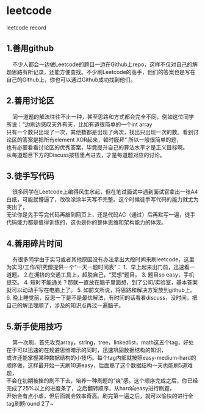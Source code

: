 # leetcode
leetcode record

## 1.善用github  
&nbsp;&nbsp;&nbsp;&nbsp;不少人都会一边做Leetcode的题目一边在Github上repo，这样不仅对自己的解题思路有所记录，还能方便查找。不少刷Leetcode的高手，他们的答案也是写在自己的Github上，你也可以通过Github成功找到他们。
  
## 2.善用讨论区
&nbsp;&nbsp;&nbsp;&nbsp;同一道题的解法往往不止一种，甚至思路和方式都会完全不同，例如这位同学所说：“边刷边感叹天外有天，比如有道很简单的一个int array  
  只有一个数只出现了一次，其他数都是出现了两次，找出只出现一次的数。看到讨论区的答案是把所有element XOR起来，顿时膜拜” 所以一般很简单的题，  
  也有必要看看讨论区的优秀答案，毕竟提升自己的算法水平才是正义目标啊。  
  从每道题目下方的Discuss按钮里点进去，才是每道题对应的讨论。
  
## 3.徒手写代码
 &nbsp;&nbsp;&nbsp;&nbsp;很多同学在Leetcode上编得风生水起，但在笔试面试中遇到面试官拿出一张A4白纸，可能就懵逼了，改改涂涂半天写不完整。这个时候徒手写代码的能力就尤为突出了，  
  无论你是先手写完代码再敲到网页上，还是代码AC（通过）后再默写一遍，徒手代码能力都是值得训练的，这也是你的整体思维和架构能力的体现。
  
## 4.善用碎片时间
&nbsp;&nbsp;&nbsp;&nbsp;有很多同学由于实习或者其他原因没有办法拿出大段时间来刷leetcode，这里为实习/工作/研究僧提供一个“一天一题时间表”：
  1、早上起来出门前，迅速看一道题。
  2.在拥挤的交通工具上，超脱自己，“冥想”题目。
  3. 题目so easy，手机提交。
  4. 短时不能通关？那就一直放在脑子里面想，到了公司/实验室，基本答案就可以动动手写在电脑上了。
  5. 如前文所说，将思路和解决方案放到github上。
  6. 晚上睡觉前，反思一下是不是最优解法，有时间的话看看discuss，没时间，把自己的解法理顺了，涉及的知识点再过一遍脑子。

## 5.新手使用技巧
&nbsp;&nbsp;&nbsp;&nbsp;第一次刷，首先攻克array，string，tree，linkedlist，math这五个tag，好处在于可以迅速的在规避思维暗示的同时，迅速巩固数据结构的知识，  
  或许还能掌握某种数据结构的小技巧。每个tag内部就按照easy-medium-hard的顺序做，这样最开始一天刷10道easy，后面熟了这个数据结构一天也能刷5道难题，  
  不会在初期被挫的刷不下去，培养一种刷题的“爽”感。这个顺序完成之后，你已经完成了25%以上的进度条了，之后翻转顺序，从hard向easy进行刷题，  
  开始会有点小虐，但后面就会效率奇高。刷完第一遍之后，就可以愉快的进行全tag刷题round 2了~
